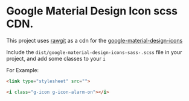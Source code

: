 # Google Material Design Icon scss CDN.

This project uses [rawgit](http://www.rawgit.com) as a cdn for the [google-material-design-icons](https://github.com/google/material-design-icons)


Include the `dist/google-material-design-icons-sass-.scss` file in your project, and add some classes to your `i`


For Example:

```html
<link type="stylesheet" src="">

<i class="g-icon g-icon-alarm-on"></i>

```
